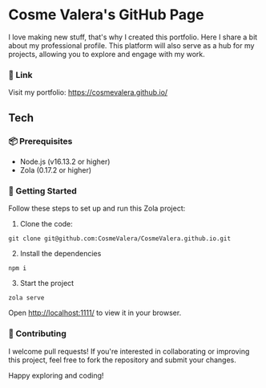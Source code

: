 # Cosme Valera's GitHub Page
I love making new stuff, that's why I created this portfolio. Here I share a bit about my professional profile. This platform will also serve as a hub for my projects, allowing you to explore and engage with my work.

### 🔗 Link 
Visit my portfolio: https://cosmevalera.github.io/

## Tech
### 📦 Prerequisites

- Node.js (v16.13.2 or higher)
- Zola (0.17.2 or higher)

### 🚀 Getting Started
Follow these steps to set up and run this Zola project:
1. Clone the code:
```
git clone git@github.com:CosmeValera/CosmeValera.github.io.git
```
2. Install the dependencies
```
npm i
```
3. Start the project
```
zola serve
```

Open [http://localhost:1111/](http://localhost:1111/) to view it in your browser.

### 👥 Contributing
I welcome pull requests! If you're interested in collaborating or improving this project, feel free to fork the repository and submit your changes.

Happy exploring and coding!
